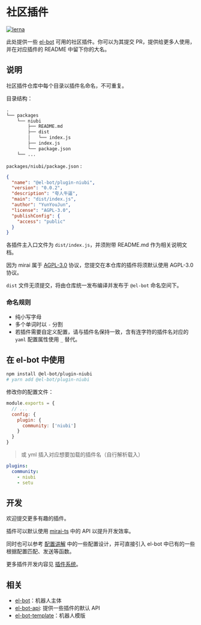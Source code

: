 # 社区插件

[![lerna](https://img.shields.io/badge/maintained%20with-lerna-cc00ff.svg)](https://lerna.js.org/)

此处提供一些 [el-bot](https://github.com/ElpsyCN/el-bot/) 可用的社区插件。你可以为其提交 PR，提供给更多人使用，并在对应插件的 README 中留下你的大名。

## 说明

社区插件仓库中每个目录以插件名命名，不可重复。

目录结构：

```txt
.
└── packages
    └── niubi
        ├── README.md
        ├── dist
        │   └── index.js
        ├── index.js
        └── package.json
    └── ...
```

`packages/niubi/package.json` :

```json
{
  "name": "@el-bot/plugin-niubi",
  "version": "0.0.2",
  "description": "夸人牛逼",
  "main": "dist/index.js",
  "author": "YunYouJun",
  "license": "AGPL-3.0",
  "publishConfig": {
    "access": "public"
  }
}
```

各插件主入口文件为 `dist/index.js`，并须附带 README.md 作为相关说明文档。

因为 mirai 属于 [AGPL-3.0](https://github.com/mamoe/mirai/blob/master/LICENSE) 协议，您提交在本仓库的插件将须默认使用 AGPL-3.0 协议。

`dist` 文件无须提交，将由仓库统一发布编译并发布于 `@el-bot` 命名空间下。

### 命名规则

- 纯小写字母
- 多个单词时以 `-` 分割
- 若插件需要自定义配置，请与插件名保持一致，含有连字符的插件名对应的 `yaml` 配置属性使用 `_` 替代。

## 在 el-bot 中使用

```sh
npm install @el-bot/plugin-niubi
# yarn add @el-bot/plugin-niubi
```

修改你的配置文件：

```js
module.exports = {
  // ...
  config: {
    plugin: {
      community: ['niubi']
    }
  }
}
```

> 或 yml 插入对应想要加载的插件名（自行解析载入）

```yaml
plugins:
  community:
    - niubi
    - setu
```

## 开发

欢迎提交更多有趣的插件。

插件可以默认使用 [mirai-ts](https://github.com/YunYouJun/mirai-ts) 中的 API 以提升开发效率。

同时也可以参考 [配置讲解](https://docs.bot.elpsy.cn/js/config.html) 中的一些配置设计，并可直接引入 el-bot 中已有的一些根据配置匹配、发送等函数。

更多插件开发内容见 [插件系统](https://docs.bot.elpsy.cn/js/plugins/)。

## 相关

- [el-bot](https://github.com/ElpsyCN/el-bot)：机器人主体
- [el-bot-api](https://github.com/ElpsyCN/el-bot-api): 提供一些插件的默认 API
- [el-bot-template](https://github.com/ElpsyCN/el-bot-template)：机器人模版
